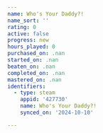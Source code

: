 ```yaml
---
name: Who's Your Daddy?!
name_sort: ''
rating: 0
active: false
progress: new
hours_played: 0
purchased_on: .nan
started_on: .nan
beaten_on: .nan
completed_on: .nan
mastered_on: .nan
identifiers:
  - type: steam
    appid: '427730'
    name: Who's Your Daddy?!
    synced_on: '2024-10-10'

---
```

